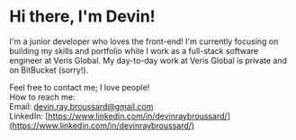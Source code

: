 # Hi there, I'm Devin!
I'm a junior developer who loves the front-end! I'm currently focusing on building my skills and portfolio while I work as a full-stack software engineer at Veris Global. My day-to-day work at Veris Global is private and on BitBucket (sorry!).

Feel free to contact me; I love people!  
How to reach me:  
Email: devin.ray.broussard@gmail.com  
LinkedIn: [https://www.linkedin.com/in/devinraybroussard/](https://www.linkedin.com/in/devinraybroussard/)
